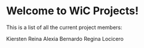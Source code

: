 # Welcome to WiC Projects!

This is a list of all the current project members:


Kiersten Reina
Alexia Bernardo
Regina Locicero


